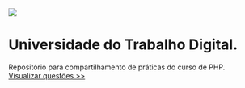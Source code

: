 <img src="https://www.cursosutd.inf.br/Digitalizacao/CMS/Imagem/30/30_F.png">
<h1> Universidade do Trabalho Digital. </h1>
Repositório para compartilhamento de práticas do curso de PHP. 
<br>
<a href="https://github.com/demetriusfernandes/Jornada_PHP/blob/main/index.php">Visualizar questões >></a><br>


